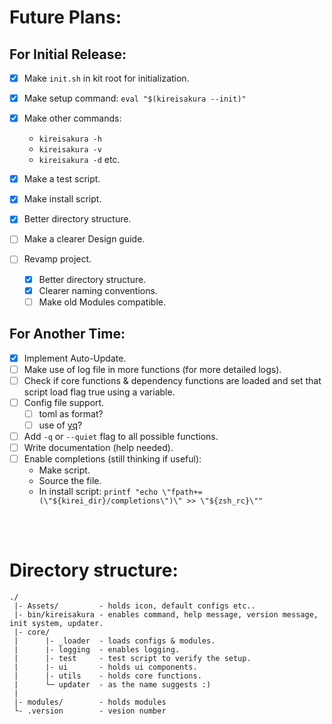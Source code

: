 # Future Plans:

## For Initial Release:

- [x] Make `init.sh` in kit root for initialization.

- [x] Make setup command: `eval "$(kireisakura --init)"`

- [x] Make other commands:
  - `kireisakura -h`
  - `kireisakura -v`
  - `kireisakura -d` etc.
- [x] Make a test script.

- [x] Make install script.

- [x] Better directory structure.

- [ ]  Make a clearer Design guide.

- [ ] Revamp project.
  - [x] Better directory structure.
  - [x] Clearer naming conventions.
  - [ ] Make old Modules compatible.

## For Another Time:

- [x] Implement Auto-Update.
- [ ] Make use of log file in more functions (for more detailed logs).
- [ ] Check if core functions & dependency functions are loaded and set that script load flag true using a variable.
- [ ] Config file support.
    - [ ] toml as format?
    - [ ] use of [yq][yq_cg]?
- [ ] Add `-q` or `--quiet` flag to all possible functions.
- [ ] Write documentation (help needed).
- [ ] Enable completions (still thinking if useful):
  - Make script.
  - Source the file.
  - In install script: `printf "echo \"fpath+=(\"${kirei_dir}/completions\")\" >> \"${zsh_rc}\""`

</br></br>


# Directory structure:

```shell
./
 |- Assets/         - holds icon, default configs etc..
 |- bin/kireisakura - enables command, help message, version message, init system, updater.
 |- core/
 |      |- _loader  - loads configs & modules.
 |      |- logging  - enables logging.
 |      |- test     - test script to verify the setup.
 |      |- ui       - holds ui components.
 |      |- utils    - holds core functions.
 |      └─ updater  - as the name suggests :)
 |
 |- modules/        - holds modules
 └- .version        - vesion number

```





[yq_cg]: [yq](https://chatgpt.com/share/671ab466-aaf0-8001-ba21-ae748636e88b)
